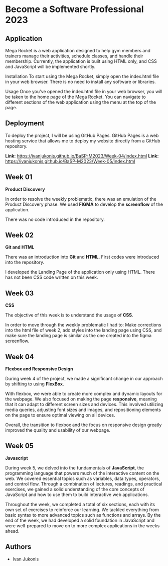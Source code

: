 # **Become a Software Professional 2023**


## **Application**

Mega Rocket is a web application designed to help gym members and trainers manage their activities, schedule classes, and handle their membership. Currently, the application is built using HTML only, and CSS and JavaScript will be implemented shortly.

Installation
To start using the Mega Rocket, simply open the index.html file in your web browser. There is no need to install any software or libraries.

Usage
Once you've opened the index.html file in your web browser, you will be taken to the home page of the Mega Rocket. You can navigate to different sections of the web application using the menu at the top of the page.

## **Deployment**

To deploy the project, I will be using GitHub Pages. GitHub Pages is a web hosting service that allows me to deploy my website directly from a GitHub repository.

**Link:** https://ivanjukonis.github.io/BaSP-M2023/Week-04/index.html
**Link:** https://ivanjukonis.github.io/BaSP-M2023/Week-05/index.html

## **Week 01**

**Product Discovery**

In order to resolve the weekly problematic, there was an emulation of the Product Discovery phase. We used **FIGMA** to develop the **screenflow** of the application.

There was no code introduced in the repository.

## **Week 02**

 **Git and HTML**

There was an introduction into **Git** and **HTML**. First codes were introduced into the repository.

I developed the Landing Page of the application only using HTML. There has not been CSS code written on this week.

## **Week 03**

**CSS**

The objective of this week is to understand the usage of **CSS**.

In order to move through the weekly problematic I had to: Make corrections into the html file of week 2, add styles into the landing page using CSS, and make sure the landing page is similar as the one created into the figma screenflow.

## **Week 04**

**Flexbox and Responsive Design**

During week 4 of the project, we made a significant change in our approach by shifting to using **FlexBox**.

With flexbox, we were able to create more complex and dynamic layouts for the webpage. We also focused on making the page **responsive**, meaning that it can adapt to different screen sizes and devices. This involved utilizing media queries, adjusting font sizes and images, and repositioning elements on the page to ensure optimal viewing on all devices.

Overall, the transition to flexbox and the focus on responsive design greatly improved the quality and usability of our webpage.

## **Week 05**

**Javascript**

During week 5, we delved into the fundamentals of **JavaScript**, the programming language that powers much of the interactive content on the web. We covered essential topics such as variables, data types, operators, and control flow. Through a combination of lectures, readings, and practical exercises, we gained a solid understanding of the core concepts of JavaScript and how to use them to build interactive web applications.

Throughout the week, we completed a total of six sections, each with its own set of exercises to reinforce our learning. We tackled everything from basic syntax to more advanced topics such as functions and arrays. By the end of the week, we had developed a solid foundation in JavaScript and were well-prepared to move on to more complex applications in the weeks ahead.

## **Authors**
- Ivan Jukonis

